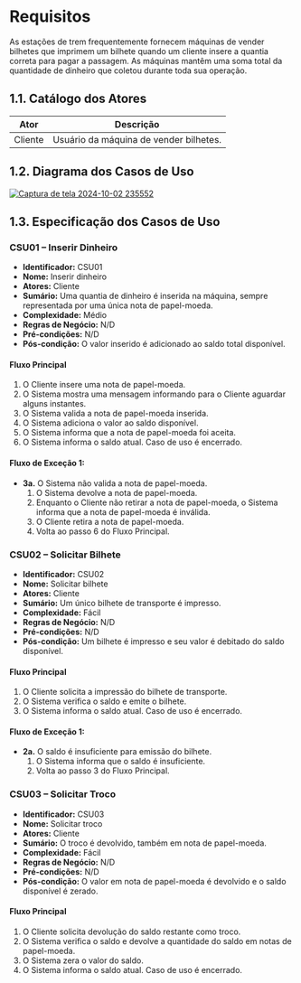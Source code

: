 # Requisitos

As estações de trem frequentemente fornecem máquinas de vender bilhetes que imprimem um bilhete quando um cliente insere a quantia correta para pagar a passagem. As máquinas mantêm uma soma total da quantidade de dinheiro que coletou durante toda sua operação.

## 1.1. Catálogo dos Atores

| Ator    | Descrição                           |
|---------|-------------------------------------|
| Cliente | Usuário da máquina de vender bilhetes.|

## 1.2. Diagrama dos Casos de Uso
[![Captura de tela 2024-10-02 235552](https://github.com/user-attachments/assets/90ab2a7f-59b7-42e0-9b2a-c8403bb32833)](https://github.com/guthaluthaa/Source-Code-Inspection/blob/guthaluthaa-patch-doc-1/doc/Captura%20de%20tela%202024-10-02%20235552.png)


## 1.3. Especificação dos Casos de Uso

### CSU01 – Inserir Dinheiro
- **Identificador:** CSU01
- **Nome:** Inserir dinheiro
- **Atores:** Cliente
- **Sumário:** Uma quantia de dinheiro é inserida na máquina, sempre representada por uma única nota de papel-moeda.
- **Complexidade:** Médio
- **Regras de Negócio:** N/D
- **Pré-condições:** N/D
- **Pós-condição:** O valor inserido é adicionado ao saldo total disponível.

#### Fluxo Principal
1. O Cliente insere uma nota de papel-moeda.
2. O Sistema mostra uma mensagem informando para o Cliente aguardar alguns instantes.
3. O Sistema valida a nota de papel-moeda inserida.
4. O Sistema adiciona o valor ao saldo disponível.
5. O Sistema informa que a nota de papel-moeda foi aceita.
6. O Sistema informa o saldo atual. Caso de uso é encerrado.

#### Fluxo de Exceção 1: 
- **3a.** O Sistema não valida a nota de papel-moeda.
  1. O Sistema devolve a nota de papel-moeda.
  2. Enquanto o Cliente não retirar a nota de papel-moeda, o Sistema informa que a nota de papel-moeda é inválida.
  3. O Cliente retira a nota de papel-moeda.
  4. Volta ao passo 6 do Fluxo Principal.

### CSU02 – Solicitar Bilhete
- **Identificador:** CSU02
- **Nome:** Solicitar bilhete
- **Atores:** Cliente
- **Sumário:** Um único bilhete de transporte é impresso.
- **Complexidade:** Fácil
- **Regras de Negócio:** N/D
- **Pré-condições:** N/D
- **Pós-condição:** Um bilhete é impresso e seu valor é debitado do saldo disponível.

#### Fluxo Principal
1. O Cliente solicita a impressão do bilhete de transporte.
2. O Sistema verifica o saldo e emite o bilhete.
3. O Sistema informa o saldo atual. Caso de uso é encerrado.

#### Fluxo de Exceção 1: 
- **2a.** O saldo é insuficiente para emissão do bilhete.
  1. O Sistema informa que o saldo é insuficiente.
  2. Volta ao passo 3 do Fluxo Principal.

### CSU03 – Solicitar Troco
- **Identificador:** CSU03
- **Nome:** Solicitar troco
- **Atores:** Cliente
- **Sumário:** O troco é devolvido, também em nota de papel-moeda.
- **Complexidade:** Fácil
- **Regras de Negócio:** N/D
- **Pré-condições:** N/D
- **Pós-condição:** O valor em nota de papel-moeda é devolvido e o saldo disponível é zerado.

#### Fluxo Principal
1. O Cliente solicita devolução do saldo restante como troco.
2. O Sistema verifica o saldo e devolve a quantidade do saldo em notas de papel-moeda.
3. O Sistema zera o valor do saldo.
4. O Sistema informa o saldo atual. Caso de uso é encerrado.
